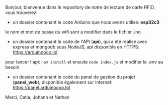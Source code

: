 Bonjour, bienvenue dans le repository de notre de lecture de carte RFID, vous trouverez:
- un dossier contenant le code Arduino que nous avons utilisé: **esp32c3**

le nom et mot de passe du wifi sont a modifier dans le fichier .ino
- un dossier contenant le code de l'API (**api**), qui a été realisé avec express et mongodb sous NodeJS, api disponible en HTTPS: https://arduinoooo.lol

pour lancer l'api: `npm install` et ensuite `node index.js` et modifier le .env au besoin

- un dossier contenant le code du panel de gestion du projet (**panel_web**), disponible également sur internet: https://panel.arduinoooo.lol

Merci,
Catia, Johann et Nathan
